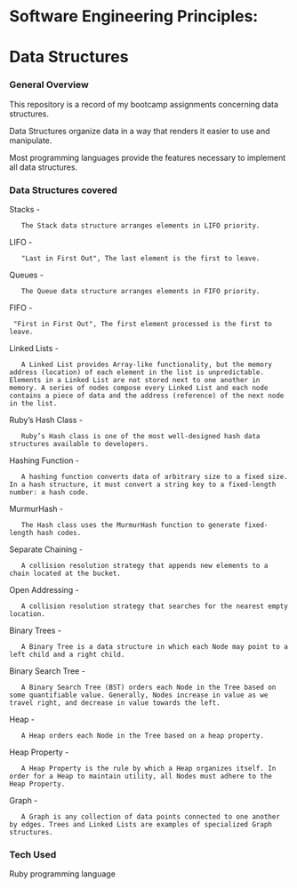 # Software Engineering Principles:
# Data Structures

### General Overview

  This repository is a record of my bootcamp assignments concerning data structures.

  Data Structures organize data in a way that renders it easier to use and manipulate.

  Most programming languages provide the features necessary to implement all data structures.


### Data Structures covered

  Stacks -

       The Stack data structure arranges elements in LIFO priority.  

  LIFO -

       "Last in First Out", The last element is the first to leave.  

  Queues -

       The Queue data structure arranges elements in FIFO priority.  

  FIFO -

     "First in First Out", The first element processed is the first to leave.  

  Linked Lists -

       A Linked List provides Array-like functionality, but the memory address (location) of each element in the list is unpredictable. Elements in a Linked List are not stored next to one another in memory. A series of nodes compose every Linked List and each node contains a piece of data and the address (reference) of the next node in the list.  


   Ruby’s Hash Class	-

       Ruby’s Hash class is one of the most well-designed hash data structures available to developers.  

   Hashing Function -

       A hashing function converts data of arbitrary size to a fixed size. In a hash structure, it must convert a string key to a fixed-length number: a hash code.  

   MurmurHash -

       The Hash class uses the MurmurHash function to generate fixed-length hash codes.  

   Separate Chaining -

       A collision resolution strategy that appends new elements to a chain located at the bucket.  

   Open Addressing -

       A collision resolution strategy that searches for the nearest empty location.  

   Binary Trees -

       A Binary Tree is a data structure in which each Node may point to a left child and a right child.  

   Binary Search Tree -

       A Binary Search Tree (BST) orders each Node in the Tree based on some quantifiable value. Generally, Nodes increase in value as we travel right, and decrease in value towards the left.  

   Heap -

       A Heap orders each Node in the Tree based on a heap property.  

   Heap Property -

       A Heap Property is the rule by which a Heap organizes itself. In order for a Heap to maintain utility, all Nodes must adhere to the Heap Property.  

   Graph -

       A Graph is any collection of data points connected to one another by edges. Trees and Linked Lists are examples of specialized Graph structures.  

### Tech Used

   Ruby programming language  
